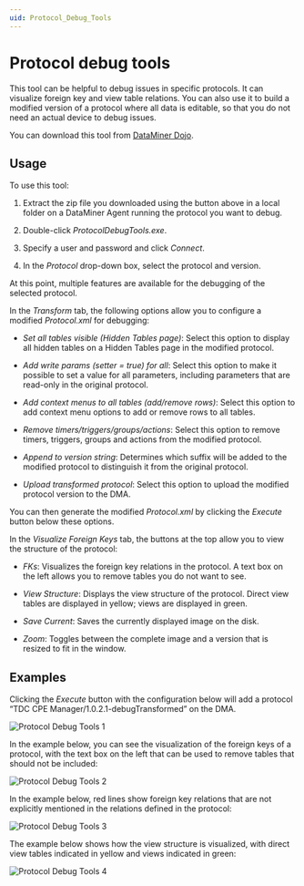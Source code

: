 ```yaml
---
uid: Protocol_Debug_Tools
---
```


# Protocol debug tools

This tool can be helpful to debug issues in specific protocols. It can visualize foreign key and view table relations. You can also use it to build a modified version of a protocol where all data is editable, so that you do not need an actual device to debug issues.

You can download this tool from [DataMiner Dojo](https://community.dataminer.services/download/protocol-debug-tools/).

## Usage

To use this tool:

1. Extract the zip file you downloaded using the button above in a local folder on a DataMiner Agent running the protocol you want to debug.

1. Double-click *ProtocolDebugTools.exe*.

1. Specify a user and password and click *Connect*.

1. In the *Protocol* drop-down box, select the protocol and version.

At this point, multiple features are available for the debugging of the selected protocol.

In the *Transform* tab, the following options allow you to configure a modified *Protocol.xml* for debugging:

- *Set all tables visible (Hidden Tables page)*: Select this option to display all hidden tables on a Hidden Tables page in the modified protocol.

- *Add write params (setter = true) for all*: Select this option to make it possible to set a value for all parameters, including parameters that are read-only in the original protocol.

- *Add context menus to all tables (add/remove rows)*: Select this option to add context menu options to add or remove rows to all tables.

- *Remove timers/triggers/groups/actions*: Select this option to remove timers, triggers, groups and actions from the modified protocol.

- *Append to version string*: Determines which suffix will be added to the modified protocol to distinguish it from the original protocol.

- *Upload transformed protocol*: Select this option to upload the modified protocol version to the DMA.

You can then generate the modified *Protocol.xml* by clicking the *Execute* button below these options.

In the *Visualize Foreign Keys* tab, the buttons at the top allow you to view the structure of the protocol:

- *FKs*: Visualizes the foreign key relations in the protocol. A text box on the left allows you to remove tables you do not want to see.

- *View Structure*: Displays the view structure of the protocol. Direct view tables are displayed in yellow; views are displayed in green.

- *Save Current*: Saves the currently displayed image on the disk.

- *Zoom*: Toggles between the complete image and a version that is resized to fit in the window.

## Examples

Clicking the *Execute* button with the configuration below will add a protocol “TDC CPE Manager/1.0.2.1-debugTransformed” on the DMA.

![Protocol Debug Tools 1](~/user-guide/images/Protocol_Debug_Tools1.png)

In the example below, you can see the visualization of the foreign keys of a protocol, with the text box on the left that can be used to remove tables that should not be included:

![Protocol Debug Tools 2](~/user-guide/images/Protocol_Debug_Tools2.png)

In the example below, red lines show foreign key relations that are not explicitly mentioned in the relations defined in the protocol:

![Protocol Debug Tools 3](~/user-guide/images/Protocol_Debug_Tools3.png)

The example below shows how the view structure is visualized, with direct view tables indicated in yellow and views indicated in green:

![Protocol Debug Tools 4](~/user-guide/images/Protocol_Debug_Tools4.png)
